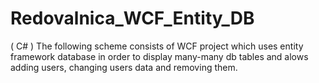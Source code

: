 # Redovalnica_WCF_Entity_DB
 ( C# ) The following scheme consists of WCF project which uses entity framework database in order to display many-many db tables and alows adding users, changing users data and removing them.
